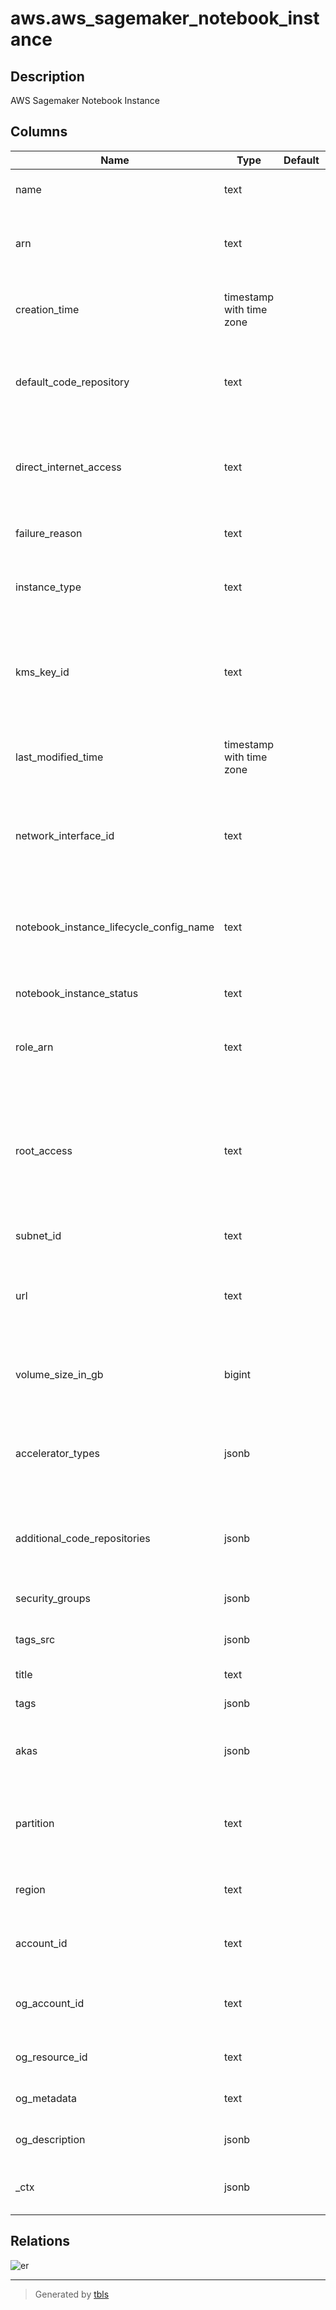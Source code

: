 # aws.aws_sagemaker_notebook_instance

## Description

AWS Sagemaker Notebook Instance

## Columns

| Name | Type | Default | Nullable | Children | Parents | Comment |
| ---- | ---- | ------- | -------- | -------- | ------- | ------- |
| name | text |  | true |  |  | The name of the notebook instance. |
| arn | text |  | true |  |  | The Amazon Resource Name (ARN) of the notebook instance. |
| creation_time | timestamp with time zone |  | true |  |  | A timestamp that shows when the notebook instance was created. |
| default_code_repository | text |  | true |  |  | The Git repository associated with the notebook instance as its default code repository. |
| direct_internet_access | text |  | true |  |  | Describes whether Amazon SageMaker provides internet access to the notebook instance. |
| failure_reason | text |  | true |  |  | If status is Failed, the reason it failed. |
| instance_type | text |  | true |  |  | The type of ML compute instance that the notebook instance is running on. |
| kms_key_id | text |  | true |  |  | The AWS KMS key ID Amazon SageMaker uses to encrypt data when storing it on the ML storage volume attached to the instance. |
| last_modified_time | timestamp with time zone |  | true |  |  | A timestamp that shows when the notebook instance was last modified. |
| network_interface_id | text |  | true |  |  | The network interface IDs that Amazon SageMaker created at the time of creating the instance. |
| notebook_instance_lifecycle_config_name | text |  | true |  |  | The name of a notebook instance lifecycle configuration associated with this notebook instance. |
| notebook_instance_status | text |  | true |  |  | The status of the notebook instance. |
| role_arn | text |  | true |  |  | The Amazon Resource Name (ARN) of the IAM role associated with the instance. |
| root_access | text |  | true |  |  | Whether root access is enabled or disabled for users of the notebook instance.Lifecycle configurations need root access to be able to set up a notebook instance |
| subnet_id | text |  | true |  |  | The ID of the VPC subnet. |
| url | text |  | true |  |  | The URL that you use to connect to the Jupyter notebook that is running in your notebook instance. |
| volume_size_in_gb | bigint |  | true |  |  | The size, in GB, of the ML storage volume attached to the notebook instance. |
| accelerator_types | jsonb |  | true |  |  | The list of the Elastic Inference (EI) instance types associated with this notebook instance. |
| additional_code_repositories | jsonb |  | true |  |  | An array of up to three Git repositories associated with the notebook instance. |
| security_groups | jsonb |  | true |  |  | The IDs of the VPC security groups. |
| tags_src | jsonb |  | true |  |  | The list of tags for the notebook instance. |
| title | text |  | true |  |  | Title of the resource. |
| tags | jsonb |  | true |  |  | A map of tags for the resource. |
| akas | jsonb |  | true |  |  | Array of globally unique identifier strings (also known as) for the resource. |
| partition | text |  | true |  |  | The AWS partition in which the resource is located (aws, aws-cn, or aws-us-gov). |
| region | text |  | true |  |  | The AWS Region in which the resource is located. |
| account_id | text |  | true |  |  | The AWS Account ID in which the resource is located. |
| og_account_id | text |  | true |  |  | The Platform Account ID in which the resource is located. |
| og_resource_id | text |  | true |  |  | The unique ID of the resource in opengovernance. |
| og_metadata | text |  | true |  |  | Platform Metadata of the AWS resource. |
| og_description | jsonb |  | true |  |  | The full model description of the resource |
| _ctx | jsonb |  | true |  |  | Steampipe context in JSON form, e.g. connection_name. |

## Relations

![er](aws.aws_sagemaker_notebook_instance.svg)

---

> Generated by [tbls](https://github.com/k1LoW/tbls)
